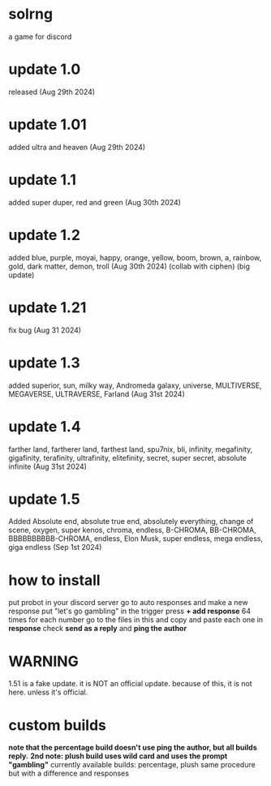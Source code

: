 # solrng
a game for discord

# update 1.0
released (Aug 29th 2024)
# update 1.01
added ultra and heaven (Aug 29th 2024)
# update 1.1 
added super duper, red and  green (Aug 30th 2024)
# update 1.2
added blue, purple, moyai, happy, orange, yellow, boom, brown, a, rainbow, gold, dark matter, demon, troll (Aug 30th 2024) (collab with ciphen) (big update)
# update 1.21
fix bug (Aug 31 2024)
# update 1.3
added superior, sun, milky way, Andromeda galaxy, universe, MULTIVERSE, MEGAVERSE, ULTRAVERSE, Farland (Aug 31st 2024)
# update 1.4
farther land, fartherer land, farthest land, spu7nix, bli, infinity, megafinity, gigafinity, terafinity, ultrafinity, elitefinity, secret, super secret, absolute infinite (Aug 31st 2024)
# update 1.5
Added Absolute end, absolute true end, absolutely everything, change of scene, oxygen, super kenos, chroma, endless, B-CHROMA, BB-CHROMA, BBBBBBBBBB-CHROMA, endless, Elon Musk, super endless, mega endless, giga endless (Sep 1st 2024)

# how to install
put probot in your discord server
go to auto responses and make a new response
put "let's go gambling" in the trigger
press **+ add response** 64 times
for each number go to the files in this and copy and paste each one in **response**
check **send as a reply** and **ping the author**

# WARNING
1.51 is a fake update. it is NOT an official update. because of this, it is not here. unless it's official.

# custom builds
**note that the percentage build doesn't use ping the author, but all builds reply.**
**2nd note: plush build uses wild card and uses the prompt "gambling"**
currently available builds: percentage, plush
same procedure but with a difference and responses
